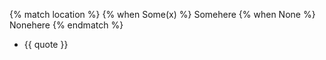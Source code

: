 {% match location %}
{% when Some(x) %} Somehere
{% when None %} Nonehere
{% endmatch %}

- {{ quote }}